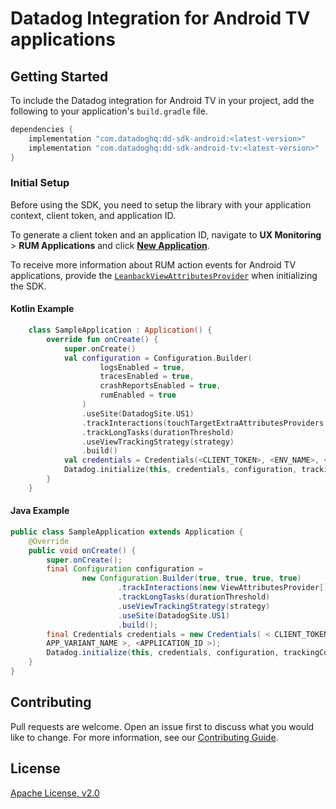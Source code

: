 # Datadog Integration for Android TV applications

## Getting Started 

To include the Datadog integration for Android TV in your project, add the following to your application's `build.gradle` file.

```groovy
dependencies {
    implementation "com.datadoghq:dd-sdk-android:<latest-version>"
    implementation "com.datadoghq:dd-sdk-android-tv:<latest-version>"
}
```

### Initial Setup

Before using the SDK, you need to setup the library with your application context, client token, and application ID.
 
To generate a client token and an application ID, navigate to **UX Monitoring** > **RUM Applications** and click [**New Application**][2].

To receive more information about RUM action events for Android TV applications, provide the [`LeanbackViewAttributesProvider`][1] when initializing the SDK.

#### Kotlin Example

```kotlin
    class SampleApplication : Application() {
        override fun onCreate() {
            super.onCreate()
            val configuration = Configuration.Builder(
                    logsEnabled = true,
                    tracesEnabled = true,
                    crashReportsEnabled = true,
                    rumEnabled = true
                )
                .useSite(DatadogSite.US1)
                .trackInteractions(touchTargetExtraAttributesProviders = arrayOf(LeanbackViewAttributesProvider()))
                .trackLongTasks(durationThreshold)
                .useViewTrackingStrategy(strategy)
                .build()
            val credentials = Credentials(<CLIENT_TOKEN>, <ENV_NAME>, <APP_VARIANT_NAME>, <APPLICATION_ID>)
            Datadog.initialize(this, credentials, configuration, trackingConsent)
        }
    }
```

#### Java Example

```java
public class SampleApplication extends Application {
    @Override
    public void onCreate() {
        super.onCreate();
        final Configuration configuration =
                new Configuration.Builder(true, true, true, true)
                        .trackInteractions(new ViewAttributesProvider[]{new LeanbackViewAttributesProvider()})
                        .trackLongTasks(durationThreshold)
                        .useViewTrackingStrategy(strategy)
                        .useSite(DatadogSite.US1)
                        .build();
        final Credentials credentials = new Credentials( < CLIENT_TOKEN >, <ENV_NAME >, <
        APP_VARIANT_NAME >, <APPLICATION_ID >);
        Datadog.initialize(this, credentials, configuration, trackingConsent);
    }
}
```

## Contributing

Pull requests are welcome. Open an issue first to discuss what you would like to change. For more information, see our [Contributing Guide][4].

## License

[Apache License, v2.0][5]

[1]: https://github.com/DataDog/dd-sdk-android/blob/master/dd-sdk-android-tv/src/main/kotlin/com/datadog/android/tv/LeanbackViewAttributesProvider.kt
[2]: https://app.datadoghq.com/rum/application/create
[3]: https://github.com/DataDog/dd-sdk-android/blob/master/dd-sdk-android-tv/README.md
[4]: https://github.com/DataDog/dd-sdk-android/blob/master/CONTRIBUTING.md
[5]: https://github.com/DataDog/dd-sdk-android/blob/master/LICENSE
